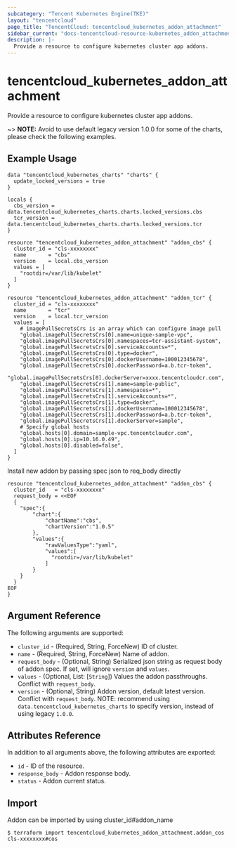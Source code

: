```yaml
---
subcategory: "Tencent Kubernetes Engine(TKE)"
layout: "tencentcloud"
page_title: "TencentCloud: tencentcloud_kubernetes_addon_attachment"
sidebar_current: "docs-tencentcloud-resource-kubernetes_addon_attachment"
description: |-
  Provide a resource to configure kubernetes cluster app addons.
---
```


# tencentcloud_kubernetes_addon_attachment

Provide a resource to configure kubernetes cluster app addons.

~> **NOTE:** Avoid to use default legacy version 1.0.0 for some of the charts, please check the following examples.

## Example Usage

```hcl
data "tencentcloud_kubernetes_charts" "charts" {
  update_locked_versions = true
}

locals {
  cbs_version = data.tencentcloud_kubernetes_charts.charts.locked_versions.cbs
  tcr_version = data.tencentcloud_kubernetes_charts.charts.locked_versions.tcr
}

resource "tencentcloud_kubernetes_addon_attachment" "addon_cbs" {
  cluster_id = "cls-xxxxxxxx"
  name       = "cbs"
  version    = local.cbs_version
  values = [
    "rootdir=/var/lib/kubelet"
  ]
}

resource "tencentcloud_kubernetes_addon_attachment" "addon_tcr" {
  cluster_id = "cls-xxxxxxxx"
  name       = "tcr"
  version    = local.tcr_version
  values = [
    # imagePullSecretsCrs is an array which can configure image pull
    "global.imagePullSecretsCrs[0].name=unique-sample-vpc",
    "global.imagePullSecretsCrs[0].namespaces=tcr-assistant-system",
    "global.imagePullSecretsCrs[0].serviceAccounts=*",
    "global.imagePullSecretsCrs[0].type=docker",
    "global.imagePullSecretsCrs[0].dockerUsername=100012345678",
    "global.imagePullSecretsCrs[0].dockerPassword=a.b.tcr-token",
    "global.imagePullSecretsCrs[0].dockerServer=xxxx.tencentcloudcr.com",
    "global.imagePullSecretsCrs[1].name=sample-public",
    "global.imagePullSecretsCrs[1].namespaces=*",
    "global.imagePullSecretsCrs[1].serviceAccounts=*",
    "global.imagePullSecretsCrs[1].type=docker",
    "global.imagePullSecretsCrs[1].dockerUsername=100012345678",
    "global.imagePullSecretsCrs[1].dockerPassword=a.b.tcr-token",
    "global.imagePullSecretsCrs[1].dockerServer=sample",
    # Specify global hosts
    "global.hosts[0].domain=sample-vpc.tencentcloudcr.com",
    "global.hosts[0].ip=10.16.0.49",
    "global.hosts[0].disabled=false",
  ]
}
```

Install new addon by passing spec json to req_body directly

```hcl
resource "tencentcloud_kubernetes_addon_attachment" "addon_cbs" {
  cluster_id   = "cls-xxxxxxxx"
  request_body = <<EOF
  {
    "spec":{
        "chart":{
            "chartName":"cbs",
            "chartVersion":"1.0.5"
        },
        "values":{
            "rawValuesType":"yaml",
            "values":[
              "rootdir=/var/lib/kubelet"
            ]
        }
    }
  }
EOF
}
```

## Argument Reference

The following arguments are supported:

* `cluster_id` - (Required, String, ForceNew) ID of cluster.
* `name` - (Required, String, ForceNew) Name of addon.
* `request_body` - (Optional, String) Serialized json string as request body of addon spec. If set, will ignore `version` and `values`.
* `values` - (Optional, List: [`String`]) Values the addon passthroughs. Conflict with `request_body`.
* `version` - (Optional, String) Addon version, default latest version. Conflict with `request_body`. NOTE: recommend using `data.tencentcloud_kubernetes_charts` to specify version, instead of using legacy `1.0.0`.

## Attributes Reference

In addition to all arguments above, the following attributes are exported:

* `id` - ID of the resource.
* `response_body` - Addon response body.
* `status` - Addon current status.


## Import

Addon can be imported by using cluster_id#addon_name
```
$ terraform import tencentcloud_kubernetes_addon_attachment.addon_cos cls-xxxxxxxx#cos
```

